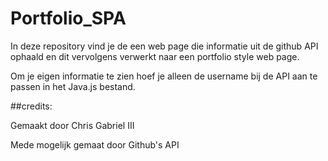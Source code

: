 # Portfolio_SPA
In deze repository vind je de een web page die informatie uit de github API ophaald en dit vervolgens verwerkt naar een portfolio style web page.

Om je eigen informatie te zien hoef je alleen de username bij de API aan te passen in het Java.js bestand.

##credits:

Gemaakt door Chris Gabriel III

Mede mogelijk gemaat door Github's API
